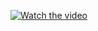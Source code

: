[![Watch the video](https://i.imgur.com/vKb2F1B.png)](https://github.com/arfazhxss/T-Rex/blob/0dedadf06aeebced1665d216c92ee3941012d93b/T-Rex.mov)
